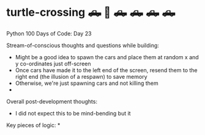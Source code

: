# turtle-crossing :pickup_truck:	🐢 :pickup_truck: :pickup_truck: :pickup_truck: :pickup_truck:
Python 100 Days of Code: Day 23

Stream-of-conscious thoughts and questions while building: 
* Might be a good idea to spawn the cars and place them at random x and y co-ordinates just off-screen
* Once cars have made it to the left end of the screen, resend them to the right end (the illusion of a respawn) to save memory
* Otherwise, we're just spawning cars and not killing them
*  

Overall post-development thoughts: 
* I did not expect this to be mind-bending but it 


Key pieces of logic: 
* 
